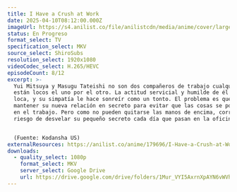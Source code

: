 ```yaml
---
title: I Have a Crush at Work
date: 2025-04-10T08:12:00.000Z
imageUrl: https://s4.anilist.co/file/anilistcdn/media/anime/cover/large/bx179696-1MAqXYVXT7IT.jpg
status: En Progreso
format_select: TV
specification_select: MKV
source_select: ShiroSubs
resolution_select: 1920x1080
videoCodec_select: H.265/HEVC
episodeCount: 8/12
excerpt: >-
  Yui Mitsuya y Masugu Tateishi no son dos compañeros de trabajo cualquiera:
  están locos el uno por el otro. La actitud servicial y humilde de él la vuelve
  loca, y su simpatía le hace sonreír como un tonto. El problema es que intentan
  mantener su nueva relación en secreto para evitar que las cosas se pongan feas
  en el trabajo. Pero como no pueden quitarse las manos de encima, corren el
  riesgo de desvelar su pequeño secreto cada día que pasan en la oficina.


  (Fuente: Kodansha US)
externalResources: https://anilist.co/anime/179696/I-Have-a-Crush-at-Work/
downloads:
  - quality_select: 1080p
    format_select: MKV
    server_select: Google Drive
    url: https://drive.google.com/drive/folders/1Mur_VYI5AxrnXpAYN6vWVhl6Dr_r9Xnq?usp=sharing
---
```

